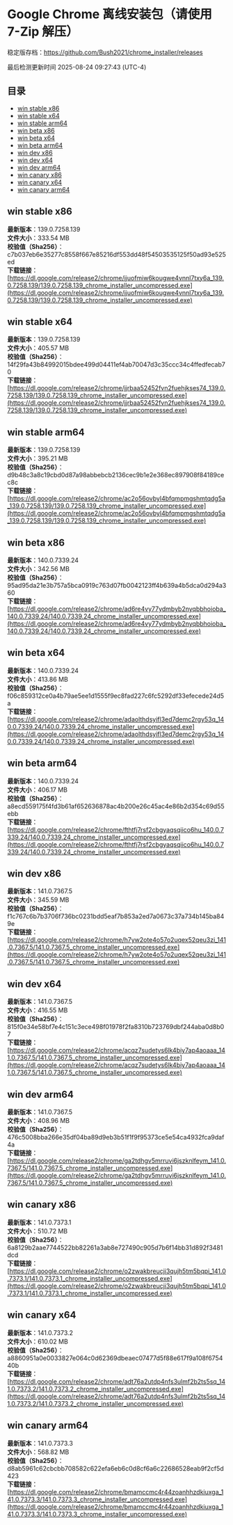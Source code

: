 # Google Chrome 离线安装包（请使用 7-Zip 解压）
稳定版存档：<https://github.com/Bush2021/chrome_installer/releases>

最后检测更新时间
2025-08-24 09:27:43 (UTC-4)

## 目录
* [win stable x86](https://github.com/Bush2021/chrome_installer?tab=readme-ov-file#win-stable-x86)
* [win stable x64](https://github.com/Bush2021/chrome_installer?tab=readme-ov-file#win-stable-x64)
* [win stable arm64](https://github.com/Bush2021/chrome_installer?tab=readme-ov-file#win-stable-arm64)
* [win beta x86](https://github.com/Bush2021/chrome_installer?tab=readme-ov-file#win-beta-x86)
* [win beta x64](https://github.com/Bush2021/chrome_installer?tab=readme-ov-file#win-beta-x64)
* [win beta arm64](https://github.com/Bush2021/chrome_installer?tab=readme-ov-file#win-beta-arm64)
* [win dev x86](https://github.com/Bush2021/chrome_installer?tab=readme-ov-file#win-dev-x86)
* [win dev x64](https://github.com/Bush2021/chrome_installer?tab=readme-ov-file#win-dev-x64)
* [win dev arm64](https://github.com/Bush2021/chrome_installer?tab=readme-ov-file#win-dev-arm64)
* [win canary x86](https://github.com/Bush2021/chrome_installer?tab=readme-ov-file#win-canary-x86)
* [win canary x64](https://github.com/Bush2021/chrome_installer?tab=readme-ov-file#win-canary-x64)
* [win canary arm64](https://github.com/Bush2021/chrome_installer?tab=readme-ov-file#win-canary-arm64)

## win stable x86
**最新版本**：139.0.7258.139  
**文件大小**：333.54 MB  
**校验值（Sha256）**：c7b037eb6e35277c8558f667e85216df553dd48f54503535125f50ad93e525ed  
**下载链接**：[https://dl.google.com/release2/chrome/ijuofmiw6kougwe4vnnl7txy6a_139.0.7258.139/139.0.7258.139_chrome_installer_uncompressed.exe](https://dl.google.com/release2/chrome/ijuofmiw6kougwe4vnnl7txy6a_139.0.7258.139/139.0.7258.139_chrome_installer_uncompressed.exe)  

## win stable x64
**最新版本**：139.0.7258.139  
**文件大小**：405.57 MB  
**校验值（Sha256）**：14f29fa43b84992015bdee499d04411ef4ab70047d3c35ccc34c4ffedfecab70  
**下载链接**：[https://dl.google.com/release2/chrome/jjrbaa52452fvn2fuehjkses74_139.0.7258.139/139.0.7258.139_chrome_installer_uncompressed.exe](https://dl.google.com/release2/chrome/jjrbaa52452fvn2fuehjkses74_139.0.7258.139/139.0.7258.139_chrome_installer_uncompressed.exe)  

## win stable arm64
**最新版本**：139.0.7258.139  
**文件大小**：395.21 MB  
**校验值（Sha256）**：d9b48c3a8c19cbd0d87a98abbebcb2136cec9b1e2e368ec897908f84189cec8c  
**下载链接**：[https://dl.google.com/release2/chrome/ac2o56ovbyl4bfqmpmgshmtqdg5a_139.0.7258.139/139.0.7258.139_chrome_installer_uncompressed.exe](https://dl.google.com/release2/chrome/ac2o56ovbyl4bfqmpmgshmtqdg5a_139.0.7258.139/139.0.7258.139_chrome_installer_uncompressed.exe)  

## win beta x86
**最新版本**：140.0.7339.24  
**文件大小**：342.56 MB  
**校验值（Sha256）**：95ad95da21e3b757a5bca0919c763d07fb0042123ff4b639a4b5dca0d294a360  
**下载链接**：[https://dl.google.com/release2/chrome/ad6re4vy77ydmbyb2nyqbbhoioba_140.0.7339.24/140.0.7339.24_chrome_installer_uncompressed.exe](https://dl.google.com/release2/chrome/ad6re4vy77ydmbyb2nyqbbhoioba_140.0.7339.24/140.0.7339.24_chrome_installer_uncompressed.exe)  

## win beta x64
**最新版本**：140.0.7339.24  
**文件大小**：413.86 MB  
**校验值（Sha256）**：f06c859312ce0a4b79ae5ee1d1555f9ec8fad227c6fc5292df33efecede24d5a  
**下载链接**：[https://dl.google.com/release2/chrome/adaolthdsyifl3ed7demc2rgy53q_140.0.7339.24/140.0.7339.24_chrome_installer_uncompressed.exe](https://dl.google.com/release2/chrome/adaolthdsyifl3ed7demc2rgy53q_140.0.7339.24/140.0.7339.24_chrome_installer_uncompressed.exe)  

## win beta arm64
**最新版本**：140.0.7339.24  
**文件大小**：406.17 MB  
**校验值（Sha256）**：a8ecd559175f4fd3b61af652636878ac4b200e26c45ac4e86b2d354c69d55ebb  
**下载链接**：[https://dl.google.com/release2/chrome/fthtfj7rsf2cbgyaqsqiico6hu_140.0.7339.24/140.0.7339.24_chrome_installer_uncompressed.exe](https://dl.google.com/release2/chrome/fthtfj7rsf2cbgyaqsqiico6hu_140.0.7339.24/140.0.7339.24_chrome_installer_uncompressed.exe)  

## win dev x86
**最新版本**：141.0.7367.5  
**文件大小**：345.59 MB  
**校验值（Sha256）**：f1c767c6b7b3706f736bc0231bdd5eaf7b853a2ed7a0673c37a734b145ba849e  
**下载链接**：[https://dl.google.com/release2/chrome/h7yw2ote4o57o2uqex52qeu3zi_141.0.7367.5/141.0.7367.5_chrome_installer_uncompressed.exe](https://dl.google.com/release2/chrome/h7yw2ote4o57o2uqex52qeu3zi_141.0.7367.5/141.0.7367.5_chrome_installer_uncompressed.exe)  

## win dev x64
**最新版本**：141.0.7367.5  
**文件大小**：416.55 MB  
**校验值（Sha256）**：815f0e34e58bf7e4c151c3ece498f01978f2fa8310b723769dbf244aba0d8b07  
**下载链接**：[https://dl.google.com/release2/chrome/acqz7sudetys6lk4biy7ap4aoaaa_141.0.7367.5/141.0.7367.5_chrome_installer_uncompressed.exe](https://dl.google.com/release2/chrome/acqz7sudetys6lk4biy7ap4aoaaa_141.0.7367.5/141.0.7367.5_chrome_installer_uncompressed.exe)  

## win dev arm64
**最新版本**：141.0.7367.5  
**文件大小**：408.96 MB  
**校验值（Sha256）**：476c5008bba266e35df04ba89d9eb3b51f1f9f95373ce5e54ca4932fca9daf4a  
**下载链接**：[https://dl.google.com/release2/chrome/ga2tdhgv5mrruvi6jszknlfeym_141.0.7367.5/141.0.7367.5_chrome_installer_uncompressed.exe](https://dl.google.com/release2/chrome/ga2tdhgv5mrruvi6jszknlfeym_141.0.7367.5/141.0.7367.5_chrome_installer_uncompressed.exe)  

## win canary x86
**最新版本**：141.0.7373.1  
**文件大小**：510.72 MB  
**校验值（Sha256）**：6a8129b2aae7744522bb82261a3ab8e727490c905d7b6f14bb31d892f3481dcd  
**下载链接**：[https://dl.google.com/release2/chrome/o2zwakbreucji3qujh5tm5bqpi_141.0.7373.1/141.0.7373.1_chrome_installer_uncompressed.exe](https://dl.google.com/release2/chrome/o2zwakbreucji3qujh5tm5bqpi_141.0.7373.1/141.0.7373.1_chrome_installer_uncompressed.exe)  

## win canary x64
**最新版本**：141.0.7373.2  
**文件大小**：610.02 MB  
**校验值（Sha256）**：a8860951a0e0033827e064c0d62369dbeaec07477d5f88e617f9a108f675440b  
**下载链接**：[https://dl.google.com/release2/chrome/adt76a2utdp4nfs3ulmf2b2ts5sq_141.0.7373.2/141.0.7373.2_chrome_installer_uncompressed.exe](https://dl.google.com/release2/chrome/adt76a2utdp4nfs3ulmf2b2ts5sq_141.0.7373.2/141.0.7373.2_chrome_installer_uncompressed.exe)  

## win canary arm64
**最新版本**：141.0.7373.3  
**文件大小**：568.82 MB  
**校验值（Sha256）**：d8ab5961c62cbcbb708582c622efa6eb6c0d8cf6a6c22686528eab9f2cf5d423  
**下载链接**：[https://dl.google.com/release2/chrome/bmamccmc4r44zoanhhzdkiuxga_141.0.7373.3/141.0.7373.3_chrome_installer_uncompressed.exe](https://dl.google.com/release2/chrome/bmamccmc4r44zoanhhzdkiuxga_141.0.7373.3/141.0.7373.3_chrome_installer_uncompressed.exe)  

